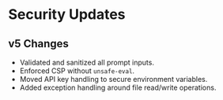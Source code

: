 # Security Updates

## v5 Changes

- Validated and sanitized all prompt inputs.
- Enforced CSP without `unsafe-eval`.
- Moved API key handling to secure environment variables.
- Added exception handling around file read/write operations.
